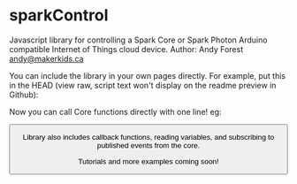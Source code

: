 # sparkControl
Javascript library for controlling a Spark Core or Spark Photon Arduino compatible Internet of Things cloud device.
Author: Andy Forest <andy@makerkids.ca>

You can include the library in your own pages directly. For example, put this in the HEAD (view raw, script text won't display on the readme preview in Github):

<script src="https://code.jquery.com/jquery-1.11.2.min.js"></script>
<script src="https://andyforest.github.io/sparkControl/js/sparkControl.js"></script>
<script type="text/javascript">
  var sparkCore = new sparkControl("<< Your CORE ID Here >>", "<< Your access_token here >>");
</script>

Now you can call Core functions directly with one line! eg:

<button onclick="sparkCore.callFunction('ringDoorBell', 'Short');">

Library also includes callback functions, reading variables, and subscribing to published events from the core.

Tutorials and more examples coming soon!

